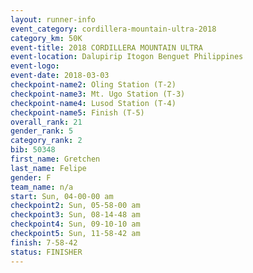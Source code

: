```yaml
---
layout: runner-info 
event_category: cordillera-mountain-ultra-2018 
category_km: 50K 
event-title: 2018 CORDILLERA MOUNTAIN ULTRA 
event-location: Dalupirip Itogon Benguet Philippines 
event-logo: 
event-date: 2018-03-03 
checkpoint-name2: Oling Station (T-2) 
checkpoint-name3: Mt. Ugo Station (T-3) 
checkpoint-name4: Lusod Station (T-4) 
checkpoint-name5: Finish (T-5) 
overall_rank: 21
gender_rank: 5
category_rank: 2
bib: 50348
first_name: Gretchen
last_name: Felipe
gender: F
team_name: n/a
start: Sun, 04-00-00 am
checkpoint2: Sun, 05-58-00 am
checkpoint3: Sun, 08-14-48 am
checkpoint4: Sun, 09-10-10 am
checkpoint5: Sun, 11-58-42 am
finish: 7-58-42
status: FINISHER
---
```

